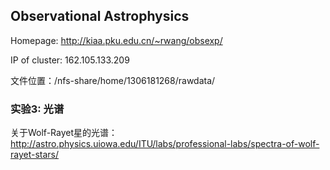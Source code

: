 ## Observational Astrophysics

Homepage: http://kiaa.pku.edu.cn/~rwang/obsexp/

IP of cluster: 162.105.133.209

文件位置：/nfs-share/home/1306181268/rawdata/



### 实验3: 光谱

关于Wolf-Rayet星的光谱：http://astro.physics.uiowa.edu/ITU/labs/professional-labs/spectra-of-wolf-rayet-stars/